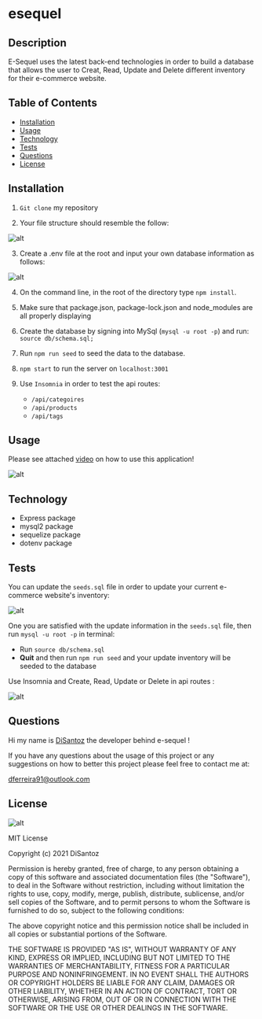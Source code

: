 # esequel

## Description

E-Sequel uses the latest back-end technologies in order to build a database that allows the user to Creat, Read, Update and Delete different inventory for their e-commerce website.

## Table of Contents

- [Installation](#installation)
- [Usage](#usage)
- [Technology](#technology)
- [Tests](#tests)
- [Questions](#questions)
- [License](#license)

## Installation

1. `Git clone` my repository

2. Your file structure should resemble the follow:

![alt](./assets/images/file.png)

3. Create a .env file at the root and input your own database information as follows:

![alt](./assets/images/env.png)

4. On the command line, in the root of the directory type `npm install`.

5. Make sure that package.json, package-lock.json and node_modules are all properly displaying

6. Create the database by signing into MySql (`mysql -u root -p`) and run: `source db/schema.sql;`

7. Run `npm run seed` to seed the data to the database.

8. `npm start` to run the server on `localhost:3001`

9. Use `Insomnia` in order to test the api routes:

   - `/api/categoires`
   - `/api/products`
   - `/api/tags`

## Usage

Please see attached [video](https://drive.google.com/file/d/1FQPOqr2RSM_eux22UpoFSY3gW1Hz_NWE/view?usp=sharing) on how to use this application!

![alt](./assets/images/show.gif)

## Technology

- Express package
- mysql2 package
- sequelize package
- dotenv package

## Tests

You can update the `seeds.sql` file in order to update your current e-commerce website's inventory:

![alt](./assets/images/product.png)

One you are satisfied with the update information in the `seeds.sql` file, then run `mysql -u root -p` in terminal:

- Run `source db/schema.sql`
- **Quit** and then run `npm run seed` and your update inventory will be seeded to the database

Use Insomnia and Create, Read, Update or Delete in api routes :

![alt](./assets/images/insomnia.png)

## Questions

Hi my name is [DiSantoz](https://github.com/DiSantoz) the developer behind e-sequel !

If you have any questions about the usage of this project or any suggestions on how to better this project please feel free to contact me at:

dferreira91@outlook.com

## License

![alt](https://img.shields.io/npm/l/inquirer)

MIT License

Copyright (c) 2021 DiSantoz

Permission is hereby granted, free of charge, to any person obtaining a copy
of this software and associated documentation files (the "Software"), to deal
in the Software without restriction, including without limitation the rights
to use, copy, modify, merge, publish, distribute, sublicense, and/or sell
copies of the Software, and to permit persons to whom the Software is
furnished to do so, subject to the following conditions:

The above copyright notice and this permission notice shall be included in all
copies or substantial portions of the Software.

THE SOFTWARE IS PROVIDED "AS IS", WITHOUT WARRANTY OF ANY KIND, EXPRESS OR
IMPLIED, INCLUDING BUT NOT LIMITED TO THE WARRANTIES OF MERCHANTABILITY,
FITNESS FOR A PARTICULAR PURPOSE AND NONINFRINGEMENT. IN NO EVENT SHALL THE
AUTHORS OR COPYRIGHT HOLDERS BE LIABLE FOR ANY CLAIM, DAMAGES OR OTHER
LIABILITY, WHETHER IN AN ACTION OF CONTRACT, TORT OR OTHERWISE, ARISING FROM,
OUT OF OR IN CONNECTION WITH THE SOFTWARE OR THE USE OR OTHER DEALINGS IN THE
SOFTWARE.
